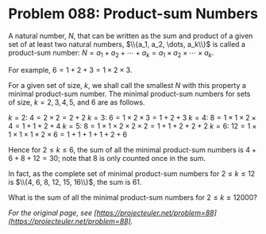 # Problem 088: Product-sum Numbers

A natural number, $N$, that can be written as the sum and product of a given set of at least two natural numbers, $\\{a_1, a_2, \dots, a_k\\}$ is called a product-sum number: $N = a_1 + a_2 + \cdots + a_k = a_1 \times a_2 \times \cdots \times a_k$.

For example, $6 = 1 + 2 + 3 = 1 \times 2 \times 3$.

For a given set of size, $k$, we shall call the smallest $N$ with this property a minimal product-sum number. The minimal product-sum numbers for sets of size, $k = 2, 3, 4, 5$, and $6$ are as follows.

$k=2$: $4 = 2 \times 2 = 2 + 2$
$k=3$: $6 = 1 \times 2 \times 3 = 1 + 2 + 3$
$k=4$: $8 = 1 \times 1 \times 2 \times 4 = 1 + 1 + 2 + 4$
$k=5$: $8 = 1 \times 1 \times 2 \times 2 \times 2 = 1 + 1 + 2 + 2 + 2$
$k=6$: $12 = 1 \times 1 \times 1 \times 1 \times 2 \times 6 = 1 + 1 + 1 + 1 + 2 + 6$

Hence for $2 \le k \le 6$, the sum of all the minimal product-sum numbers is $4+6+8+12 = 30$; note that $8$ is only counted once in the sum.

In fact, as the complete set of minimal product-sum numbers for $2 \le k \le 12$ is $\\{4, 6, 8, 12, 15, 16\\}$, the sum is $61$.

What is the sum of all the minimal product-sum numbers for $2 \le k \le 12000$?

*For the original page, see [https://projecteuler.net/problem=88](https://projecteuler.net/problem=88).*
